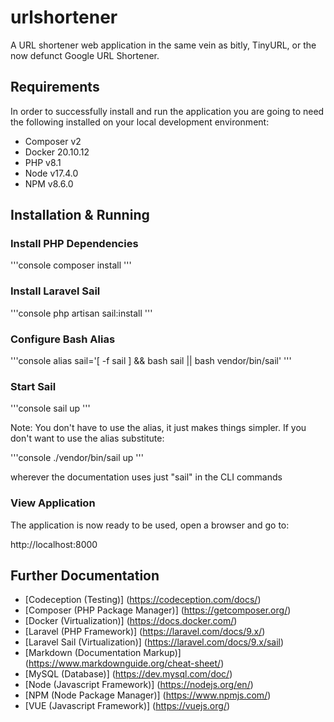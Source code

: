 # urlshortener
A URL shortener web application in the same vein as bitly, TinyURL, or the now defunct Google URL Shortener.

## Requirements

In order to successfully install and run the application you are going to need the following installed on your local development environment:

- Composer v2
- Docker 20.10.12
- PHP v8.1
- Node v17.4.0
- NPM v8.6.0

## Installation & Running

### Install PHP Dependencies
'''console
composer install
'''

### Install Laravel Sail
'''console
php artisan sail:install
'''

### Configure Bash Alias
'''console
alias sail='[ -f sail ] && bash sail || bash vendor/bin/sail'
'''

### Start Sail
'''console
sail up
'''

Note: You don't have to use the alias, it just makes things simpler. If you don't want to use the alias substitute:

'''console
./vendor/bin/sail up
'''

wherever the documentation uses just "sail" in the CLI commands

### View Application
The application is now ready to be used, open a browser and go to:

http://localhost:8000

## Further Documentation

- [Codeception (Testing)] (https://codeception.com/docs/)
- [Composer (PHP Package Manager)] (https://getcomposer.org/)
- [Docker (Virtualization)] (https://docs.docker.com/)
- [Laravel (PHP Framework)] (https://laravel.com/docs/9.x/)
- [Laravel Sail (Virtualization)] (https://laravel.com/docs/9.x/sail)
- [Markdown (Documentation Markup)] (https://www.markdownguide.org/cheat-sheet/)
- [MySQL (Database)] (https://dev.mysql.com/doc/)
- [Node (Javascript Framework)] (https://nodejs.org/en/)
- [NPM (Node Package Manager)] (https://www.npmjs.com/)
- [VUE (Javascript Framework)] (https://vuejs.org/)

